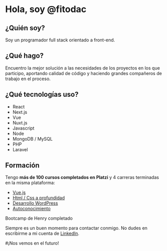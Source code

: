 # Hola, soy @fitodac

## ¿Quién soy?
Soy un programador full stack orientado a front-end.

## ¿Qué hago?
Encuentro la mejor solución a las necesidades de los proyectos en los que participo, aportando calidad de código y haciendo grandes compañeros de trabajo en el proceso.

## ¿Qué tecnologías uso?
- React
- Next.js
- Vue
- Nuxt.js
- Javascript
- Node
- MongoDB / MySQL
- PHP
- Laravel


## Formación
Tengo **más de 100 cursos completados en Platzi** y 4 carreras terminadas en la misma plataforma:
- [Vue.js](https://platzi.com/p/fitodac/ruta/9-vue/diploma/detalle/)
- [Html / Css a profundidad](https://platzi.com/p/fitodac/ruta/7040-web-frontend/diploma/detalle/)
- [Desarrollo WordPress](https://platzi.com/p/fitodac/ruta/37-desarrollo-wordpress/diploma/detalle/)
- [Autoconocimiento](https://platzi.com/p/fitodac/ruta/7534-autoconocimiento/diploma/detalle/)

Bootcamp de Henry completado

Siempre es un buen momento para contactar conmigo. No dudes en escribirme a mi cuenta de [LinkedIn](https://www.linkedin.com/in/fitodac/).

#¡Nos vemos en el futuro!

